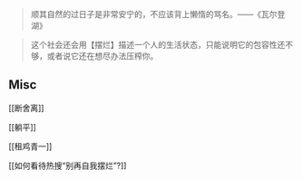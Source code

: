 










> 顺其自然的过日子是非常安宁的，不应该背上懒惰的骂名。——《瓦尔登湖》

> 这个社会还会用【摆烂】描述一个人的生活状态，只能说明它的包容性还不够，或者说它还在想尽办法压榨你。



## Misc

[[断舍离]]

[[躺平]]

[[租鸡青一]]

[[如何看待热搜“别再自我摆烂”?]]

